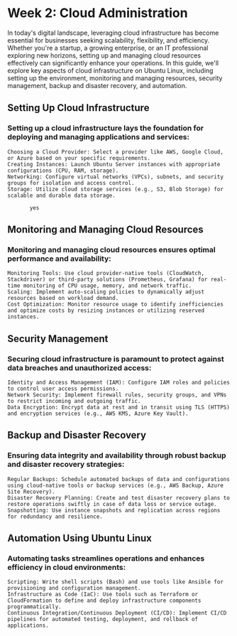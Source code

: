 # Week 2: Cloud Administration

In today's digital landscape, leveraging cloud infrastructure has become essential for businesses seeking scalability, flexibility, and efficiency. Whether you're a startup, a growing enterprise, or an IT professional exploring new horizons, setting up and managing cloud resources effectively can significantly enhance your operations. In this guide, we'll explore key aspects of cloud infrastructure on Ubuntu Linux, including setting up the environment, monitoring and managing resources, security management, backup and disaster recovery, and automation.

## Setting Up Cloud Infrastructure

### Setting up a cloud infrastructure lays the foundation for deploying and managing applications and services:

    Choosing a Cloud Provider: Select a provider like AWS, Google Cloud, or Azure based on your specific requirements.
    Creating Instances: Launch Ubuntu Server instances with appropriate configurations (CPU, RAM, storage).
    Networking: Configure virtual networks (VPCs), subnets, and security groups for isolation and access control.
    Storage: Utilize cloud storage services (e.g., S3, Blob Storage) for scalable and durable data storage.

           yes

## Monitoring and Managing Cloud Resources

### Monitoring and managing cloud resources ensures optimal performance and availability:

    Monitoring Tools: Use cloud provider-native tools (CloudWatch, Stackdriver) or third-party solutions (Prometheus, Grafana) for real-time monitoring of CPU usage, memory, and network traffic.
    Scaling: Implement auto-scaling policies to dynamically adjust resources based on workload demand.
    Cost Optimization: Monitor resource usage to identify inefficiencies and optimize costs by resizing instances or utilizing reserved instances.

## Security Management

### Securing cloud infrastructure is paramount to protect against data breaches and unauthorized access:

    Identity and Access Management (IAM): Configure IAM roles and policies to control user access permissions.
    Network Security: Implement firewall rules, security groups, and VPNs to restrict incoming and outgoing traffic.
    Data Encryption: Encrypt data at rest and in transit using TLS (HTTPS) and encryption services (e.g., AWS KMS, Azure Key Vault).

## Backup and Disaster Recovery

### Ensuring data integrity and availability through robust backup and disaster recovery strategies:

    Regular Backups: Schedule automated backups of data and configurations using cloud-native tools or backup services (e.g., AWS Backup, Azure Site Recovery).
    Disaster Recovery Planning: Create and test disaster recovery plans to restore operations swiftly in case of data loss or service outage.
    Snapshotting: Use instance snapshots and replication across regions for redundancy and resilience.

## Automation Using Ubuntu Linux

### Automating tasks streamlines operations and enhances efficiency in cloud environments:

    Scripting: Write shell scripts (Bash) and use tools like Ansible for provisioning and configuration management.
    Infrastructure as Code (IaC): Use tools such as Terraform or CloudFormation to define and deploy infrastructure components programmatically.
    Continuous Integration/Continuous Deployment (CI/CD): Implement CI/CD pipelines for automated testing, deployment, and rollback of applications.
